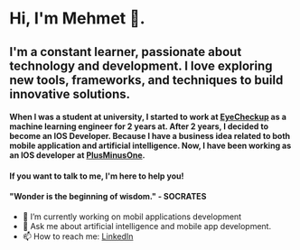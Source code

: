 # Hi, I'm Mehmet 👋.

## I'm a constant learner, passionate about technology and development. I love exploring new tools, frameworks, and techniques to build innovative solutions.

#### When I was a student at university, I started to work at [EyeCheckup](https://www.eye-checkup.com/en/) as a machine learning engineer for 2 years at. After 2 years, I decided to become an IOS Developer. Because I have a business idea related to both mobile application and artificial intelligence. Now, I have been working as an IOS developer at [PlusMinusOne](https://www.plusminusone.co/).

#### If you want to talk to me, I'm here to help you!

#### "Wonder is the beginning of wisdom." - SOCRATES

- 🔭 I’m currently working on mobil applications development
- 💬 Ask me about artificial intelligence and mobile app development.
- 📫 How to reach me: [LinkedIn](https://www.linkedin.com/in/mehmet-bicici-07/)
